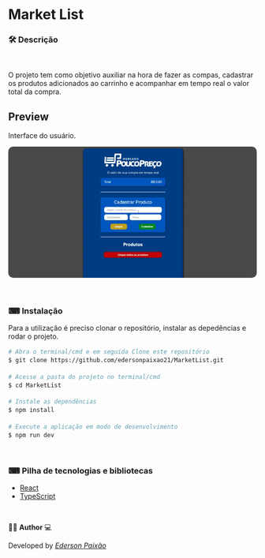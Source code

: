 <p align="center">
<h1>
 Market List
</h1>
</p>

### 🛠  Descrição

</br> 

O projeto tem como objetivo auxiliar na hora de fazer as compas, cadastrar os produtos adicionados ao carrinho e acompanhar em tempo real o valor total da compra.


## Preview
Interface do usuário.
</br>

<p align="center">
  <kbd>
 <img width="auto" style="border-radius: 10px" height="auto" 
 src="https://github.com/edersonpaixao21/MarketList/blob/master/src/assets/GifPreview.gif" alt="Intro">
  </kbd>
  </br>
</p>

</br>

### ⌨ Instalação
Para a utilização é preciso clonar o repositório, instalar as depedências e rodar o projeto.

```bash
# Abra o terminal/cmd e em seguida Clone este repositório
$ git clone https://github.com/edersonpaixao21/MarketList.git

# Acesse a pasta do projeto no terminal/cmd
$ cd MarketList

# Instale as dependências
$ npm install

# Execute a aplicação em modo de desenvolvimento
$ npm run dev

```

</br>

### ⌨ Pilha de tecnologias e bibliotecas

-   [React](https://github.com/facebook/react)
-   [TypeScript](https://www.typescriptlang.org/)

</br>

👨‍💻 **Author** 💻

Developed by [_Ederson Paixão_](https://www.linkedin.com/in/ederson-paix%C3%A3o-a14051242/)
